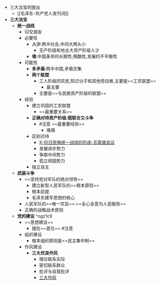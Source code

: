 - 三大法宝的提出
	- [[毛泽东-共产党人发刊词]]
- **三大法宝**
	- **统一战线**
		- 🐱交朋友
		- 必要性
			- **人少**:两半社会,中间大两头小
				- 无产阶级和地主大资产阶级人少
			- **难**:中国革命的长期性,残酷性,发展的不平衡性
		- 可能性
			- **多矛盾**:两半中国,矛盾交集
			- **两个联盟**
				- 工人阶级同农民,知识分子和其他劳动者,主要是==工农联盟==
					- 最主要
				- 主要是==与民族资产阶级的联盟==
		- 经验
			- 建立巩固的工农联盟
				- ==最重要关系==
			- **正确对待资产阶级:既联合又斗争**
				- #注意 ==最重要经验==
					- 难搞
			- 区别对待
				- [X-抗日民族统一战线的形成-瓦窑堡会议](X-抗日民族统一战线的形成-瓦窑堡会议.md)
				- 发展进步势力
				- 争取中间势力
				- 孤立顽固势力
			- 独立自主
	- **武装斗争**
		- ==坚持党对军队的绝对领导==
			- 建立新型人民军队的==根本原则==
			- 根本前提
			- 毛泽东建军思想的核心
		- 人民军队的==唯一宗旨==:==全心全意为人民服务==
		- 正确的战略战术原则
	- **党的建设** ^ngz1c9
		- ==思想建设==
			- 摆在==首位== #注意 
		- 组织建设
			- 根本组织原则是==民主集中制==
		- 作风建设
			- **三大优良作风**
				- 理论联系实际
				- 密切联系群众
				- 批评与自我批评
				- [三大作风](三大作风.md)